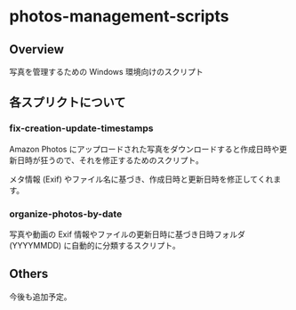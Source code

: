# photos-management-scripts

## Overview
写真を管理するための Windows 環境向けのスクリプト

## 各スプリクトについて

### fix-creation-update-timestamps
Amazon Photos にアップロードされた写真をダウンロードすると作成日時や更新日時が狂うので、それを修正するためのスクリプト。

メタ情報 (Exif) やファイル名に基づき、作成日時と更新日時を修正してくれます。

### organize-photos-by-date
写真や動画の Exif 情報やファイルの更新日時に基づき日時フォルダ (YYYYMMDD) に自動的に分類するスクリプト。

## Others
今後も追加予定。
